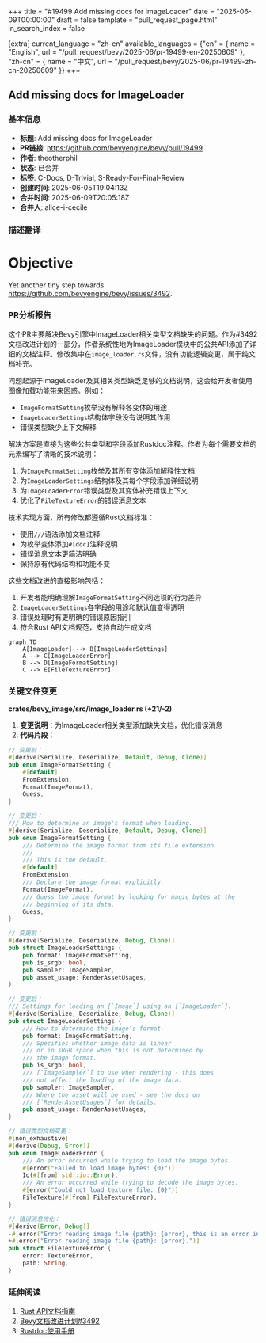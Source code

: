 +++
title = "#19499 Add missing docs for ImageLoader"
date = "2025-06-09T00:00:00"
draft = false
template = "pull_request_page.html"
in_search_index = false

[extra]
current_language = "zh-cn"
available_languages = {"en" = { name = "English", url = "/pull_request/bevy/2025-06/pr-19499-en-20250609" }, "zh-cn" = { name = "中文", url = "/pull_request/bevy/2025-06/pr-19499-zh-cn-20250609" }}
+++

## Add missing docs for ImageLoader

### 基本信息
- **标题**: Add missing docs for ImageLoader
- **PR链接**: https://github.com/bevyengine/bevy/pull/19499
- **作者**: theotherphil
- **状态**: 已合并
- **标签**: C-Docs, D-Trivial, S-Ready-For-Final-Review
- **创建时间**: 2025-06-05T19:04:13Z
- **合并时间**: 2025-06-09T20:05:18Z
- **合并人**: alice-i-cecile

### 描述翻译
# Objective

Yet another tiny step towards https://github.com/bevyengine/bevy/issues/3492.

### PR分析报告

这个PR主要解决Bevy引擎中ImageLoader相关类型文档缺失的问题。作为#3492文档改进计划的一部分，作者系统性地为ImageLoader模块中的公共API添加了详细的文档注释。修改集中在`image_loader.rs`文件，没有功能逻辑变更，属于纯文档补充。

问题起源于ImageLoader及其相关类型缺乏足够的文档说明，这会给开发者使用图像加载功能带来困惑。例如：
- `ImageFormatSetting`枚举没有解释各变体的用途
- `ImageLoaderSettings`结构体字段没有说明其作用
- 错误类型缺少上下文解释

解决方案是直接为这些公共类型和字段添加Rustdoc注释。作者为每个需要文档的元素编写了清晰的技术说明：
1. 为`ImageFormatSetting`枚举及其所有变体添加解释性文档
2. 为`ImageLoaderSettings`结构体及其每个字段添加详细说明
3. 为`ImageLoaderError`错误类型及其变体补充错误上下文
4. 优化了`FileTextureError`的错误消息文本

技术实现方面，所有修改都遵循Rust文档标准：
- 使用`///`语法添加文档注释
- 为枚举变体添加`#[doc]`注释说明
- 错误消息文本更简洁明确
- 保持原有代码结构和功能不变

这些文档改进的直接影响包括：
1. 开发者能明确理解`ImageFormatSetting`不同选项的行为差异
2. `ImageLoaderSettings`各字段的用途和默认值变得透明
3. 错误处理时有更明确的错误原因指引
4. 符合Rust API文档规范，支持自动生成文档

```mermaid
graph TD
    A[ImageLoader] --> B[ImageLoaderSettings]
    A --> C[ImageLoaderError]
    B --> D[ImageFormatSetting]
    C --> E[FileTextureError]
```

### 关键文件变更

**crates/bevy_image/src/image_loader.rs (+21/-2)**

1. **变更说明**：为ImageLoader相关类型添加缺失文档，优化错误消息
2. **代码片段**：
```rust
// 变更前：
#[derive(Serialize, Deserialize, Default, Debug, Clone)]
pub enum ImageFormatSetting {
    #[default]
    FromExtension,
    Format(ImageFormat),
    Guess,
}

// 变更后：
/// How to determine an image's format when loading.
#[derive(Serialize, Deserialize, Default, Debug, Clone)]
pub enum ImageFormatSetting {
    /// Determine the image format from its file extension.
    ///
    /// This is the default.
    #[default]
    FromExtension,
    /// Declare the image format explicitly.
    Format(ImageFormat),
    /// Guess the image format by looking for magic bytes at the
    /// beginning of its data.
    Guess,
}
```

```rust
// 变更前：
#[derive(Serialize, Deserialize, Debug, Clone)]
pub struct ImageLoaderSettings {
    pub format: ImageFormatSetting,
    pub is_srgb: bool,
    pub sampler: ImageSampler,
    pub asset_usage: RenderAssetUsages,
}

// 变更后：
/// Settings for loading an [`Image`] using an [`ImageLoader`].
#[derive(Serialize, Deserialize, Debug, Clone)]
pub struct ImageLoaderSettings {
    /// How to determine the image's format.
    pub format: ImageFormatSetting,
    /// Specifies whether image data is linear
    /// or in sRGB space when this is not determined by
    /// the image format.
    pub is_srgb: bool,
    /// [`ImageSampler`] to use when rendering - this does
    /// not affect the loading of the image data.
    pub sampler: ImageSampler,
    /// Where the asset will be used - see the docs on
    /// [`RenderAssetUsages`] for details.
    pub asset_usage: RenderAssetUsages,
}
```

```rust
// 错误类型文档变更：
#[non_exhaustive]
#[derive(Debug, Error)]
pub enum ImageLoaderError {
    /// An error occurred while trying to load the image bytes.
    #[error("Failed to load image bytes: {0}")]
    Io(#[from] std::io::Error),
    /// An error occurred while trying to decode the image bytes.
    #[error("Could not load texture file: {0}")]
    FileTexture(#[from] FileTextureError),
}

// 错误消息优化：
#[derive(Error, Debug)]
-#[error("Error reading image file {path}: {error}, this is an error in `bevy_render`.")]
+#[error("Error reading image file {path}: {error}.")]
pub struct FileTextureError {
    error: TextureError,
    path: String,
}
```

### 延伸阅读
1. [Rust API文档指南](https://rust-lang.github.io/api-guidelines/documentation.html)
2. [Bevy文档改进计划#3492](https://github.com/bevyengine/bevy/issues/3492)
3. [Rustdoc使用手册](https://doc.rust-lang.org/rustdoc/index.html)